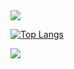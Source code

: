 <img src="https://capsule-render.vercel.app/api?type=waving&color=BDBDC8&height=150&section=header" />

[![Top Langs](https://github-readme-stats.vercel.app/api/top-langs/?username=minsu0604)](https://github.com/anuraghazra/github-readme-stats)






<img src="https://capsule-render.vercel.app/api?type=waving&color=BDBDC8&height=150&section=footer" />
